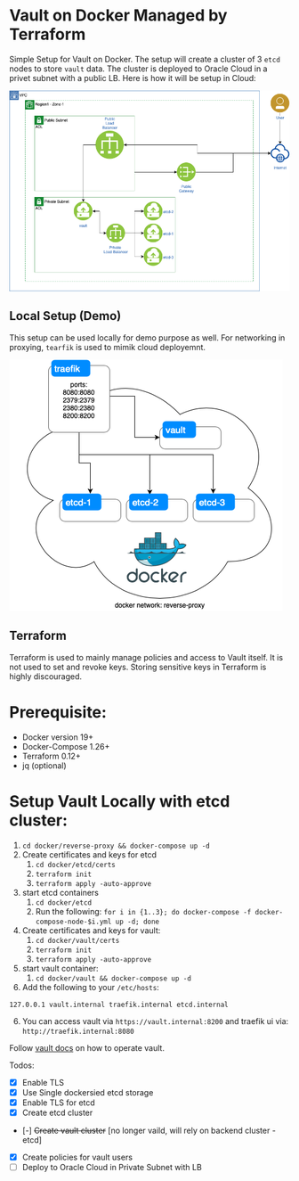 # Vault on Docker Managed by Terraform
Simple Setup for Vault on Docker. The setup will create a cluster of 3 `etcd` nodes to store `vault` data. The cluster is deployed to Oracle Cloud in a privet subnet with a public LB. Here is how it will be setup in Cloud:

![cloud setup](./media/vault-cloud.png)

## Local Setup (Demo)
This setup can be used locally for demo purpose as well. For networking in proxying, `tearfik` is used to mimik cloud deployemnt.

![local setup](./media/vault-local.png)

## Terraform 
Terraform is used to mainly manage policies and access to Vault itself. It is not used to set and revoke keys. Storing sensitive keys in Terraform is
highly discouraged.


# Prerequisite:
* Docker version 19+
* Docker-Compose 1.26+
* Terraform 0.12+
* jq (optional)

# Setup Vault Locally with etcd cluster:
1. `cd docker/reverse-proxy && docker-compose up -d`
2. Create certificates and keys for etcd
    1. `cd docker/etcd/certs`
    2. `terraform init`
    3. `terraform apply -auto-approve`
3. start etcd containers
    1. `cd docker/etcd`
    2. Run the following: `for i in {1..3}; do docker-compose -f docker-compose-node-$i.yml up -d; done`
4. Create certificates and keys for vault:
    1. `cd docker/vault/certs`
    2. `terraform init`
    3. `terraform apply -auto-approve`
4. start vault container:
    1. `cd docker/vault && docker-compose up -d`
5. Add the following to your `/etc/hosts`:
```
127.0.0.1 vault.internal traefik.internal etcd.internal
```
6. You can access vault via `https://vault.internal:8200` and traefik ui via: `http://traefik.internal:8080`

Follow [vault docs](https://www.vaultproject.io/docs) on how to operate vault.


Todos:

- [X] Enable TLS
- [X] Use Single dockersied etcd storage
- [X] Enable TLS for etcd
- [X] Create etcd cluster
- [-] ~~Create vault cluster~~ [no longer vaild, will rely on backend cluster - etcd]
- [X] Create policies for vault users
- [ ] Deploy to Oracle Cloud in Private Subnet with LB
